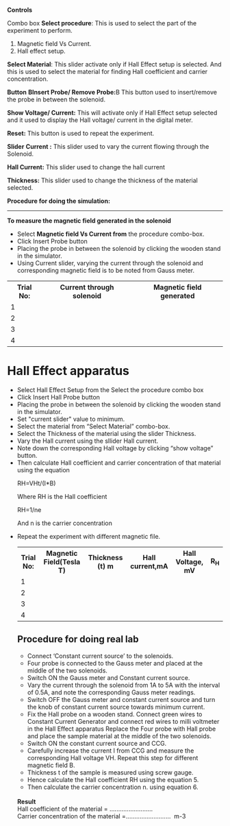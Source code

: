 <b>Controls</b>
 

Combo box
<b>Select procedure</b>: This is used to select the part of the experiment to perform.

1) Magnetic field Vs Current.
2) Hall effect setup.

<b>Select Material</b>: This slider activate only if Hall Effect setup is selected. And this is used to select the material for finding Hall coefficient and carrier concentration.

 

<b>Button</b>
<b>BInsert Probe/ Remove Probe:</b>B This button used to insert/remove the probe in between the solenoid.

<b>Show Voltage/ Current:</b> This will activate only if Hall Effect setup selected and it used to display the Hall voltage/ current in the digital meter.

<b> Reset:</b> This button is used to repeat the experiment.

 

<b>Slider</b>
<b>Current :</b> This slider used to vary the current flowing through the Solenoid.

<b>Hall Current:</b> This slider used to change the hall current

<b>Thickness:</b> This slider used to change the thickness of the material selected.

  

 
<b>Procedure for doing the simulation:<hr></b>
 

 <b>To measure the magnetic field generated in the solenoid</b>
 
<ul><li>
Select <b>Magnetic field Vs Current from</b> the procedure combo-box.
  </li>

  <li>Click Insert Probe button</li>
  
 

  <li>Placing the probe in between the solenoid by clicking the wooden stand in the simulator.</li>
 

<li>Using Current slider, varying the current through the solenoid and corresponding magnetic field is to be noted from Gauss meter.</li>
 </ul>

 <table style="width:100%">
  <tr>
    <th>Trial No:</th>
    <th>Current through solenoid</th>
    <th>Magnetic field generated</th>
  </tr>
  <tr>
    <td>1</td>
    <td></td>
    <td></td>
  </tr>
  <tr>
    <td>2</td>
    <td></td>
    <td></td>
  </tr>
  <tr>
    <td>3</td>
    <td></td>
    <td></td>
  </tr>
  <tr>
    <td>4</td>
    <td></td>
    <td></td>
  </tr>
</table>

 

<h1> Hall Effect apparatus</h1>
 
<ul>
  <li> Select Hall Effect Setup from the Select the procedure combo box</li>
 

  <li>Click  Insert Hall Probe button </li>
 

  <li>Placing the probe in between the solenoid by clicking the wooden stand in the simulator.</li>
 

  <li>Set "current slider" value to minimum.</li>
 

  <li>Select the material from “Select Material” combo-box.</li>
 

  <li>Select the Thickness of the material using the slider  Thickness.</li>
 

  <li>Vary the Hall current using the sllider  Hall current.</li>
 

  <li>Note down the corresponding Hall voltage by clicking “show voltage” button.</li>
 

<li>Then calculate Hall coefficient and carrier concentration of that material using the equation 
 

RH=VHt/(I*B)

Where RH is the Hall coefficient  

RH=1/ne

  And n is the carrier concentration</li>

  <li>Repeat the experiment with different magnetic file.</li>
  <table style="width:100%">
  <tr>
    <th>Trial No:</th>
    <th>Magnetic Field(Tesla T)</th>
    <th>Thickness (t) m</th>
        <th>Hall current,mA</th>
    <th>Hall Voltage, mV</th>
    <th>R<sub>H</sub></th>
  </tr>
  <tr>
    <td>1</td>
    <td></td>
    <td></td>
    <td></td>
    <td></td>
    <td></td>
  </tr>
  <tr>
    <td>2</td>
    <td></td>
    <td></td>
    <td></td>
    <td></td>
    <td></td>
  </tr>
  <tr>
    <td>3</td>
    <td></td>
    <td></td>
    <td></td>
    <td></td>
    <td></td>
  </tr>
  <tr>
    <td>4</td>
    <td></td>
    <td></td>
    <td></td>
    <td></td>
    <td></td>
  </tr>
</table>

  <h2><b>Procedure for doing real lab</b></h2>

  <ul><li>Connect ‘Constant current source’ to the solenoids.</li>
    <li>Four probe is connected to the Gauss meter and placed at the middle of the two solenoids.</li>
    <li>Switch ON the Gauss meter and Constant current source.</li>
<li>Vary the current through the solenoid from 1A to 5A with the interval of 0.5A, and note the corresponding Gauss meter readings.</li>
<li>Switch OFF the Gauss meter and constant current source and turn the knob of constant current source towards minimum current.</li>
<li>Fix the Hall probe on a wooden stand. Connect green wires to Constant Current Generator and connect red wires to milli voltmeter in the Hall Effect apparatus
Replace the Four probe with Hall probe and place the sample material at the middle of the two solenoids.</li>
    <li>Switch ON the constant current source and CCG.</li>
<li>Carefully increase the current I from CCG and measure the corresponding Hall voltage VH. Repeat this step for different magnetic field B.</li>
    <li>Thickness t of the sample is measured using screw gauge.</li>
    <li>Hence calculate the Hall coefficient RH using the equation 5.</li>
    <li>Then calculate the carrier concentration n. using equation 6.</li>
 
  </ul>
  <br><b>Result</b><br>
﻿Hall coefficient of the material﻿	﻿= .........................﻿ <br>
﻿Carrier concentration of the material﻿	﻿=.......................... ﻿ m-3
